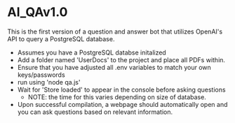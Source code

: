 # AI_QAv1.0
This is the first version of a question and answer bot that utilizes OpenAI's API to query a PostgreSQL database.
- Assumes you have a PostgreSQL databse initalized
- Add a folder named 'UserDocs' to the project and place all PDFs within.
- Ensure that you have adjusted all .env variables to match your own keys/passwords
- run using 'node qa.js'
- Wait for 'Store loaded' to appear in the console before asking questions
    - NOTE: the time for this varies depending on size of database.
- Upon successful compilation, a webpage should automatically open and you can ask questions based on relevant information.
